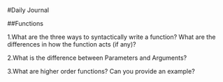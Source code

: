 #Daily Journal

##Functions

1.What are the three ways to syntactically write a function? What are the differences in how the function acts (if any)?



2.What is the difference between Parameters and Arguments?



3.What are higher order functions? Can you provide an example?